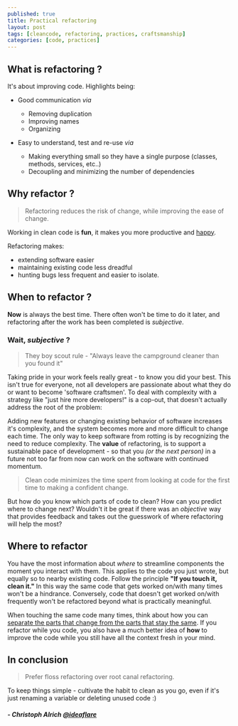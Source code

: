 ```yaml
---
published: true
title: Practical refactoring
layout: post
tags: [cleancode, refactoring, practices, craftsmanship]
categories: [code, practices]
---
```

## What is refactoring ?

It's about improving code. Highlights being:

* Good communication _via_
  * Removing duplication 
  * Improving names
  * Organizing

* Easy to understand, test and re-use _via_
  * Making everything small so they have a single purpose (classes, methods, services, etc..) 
  * Decoupling and minimizing the number of dependencies

## Why refactor ?

> Refactoring reduces the risk of change, while improving the ease of change.

Working in clean code is **fun**, it makes you more productive and [happy](http://stackoverflow.com/research/developer-survey-2016#developers-who-code-are-happy-developers).

Refactoring makes:

* extending software easier
* maintaining existing code less dreadful
* hunting bugs less frequent and easier to isolate. 

## When to refactor ?

**Now** is always the best time. There often won't be time to do it later, and refactoring after the work has been completed is _subjective_.

### Wait, _subjective_ ?

> They boy scout rule - "Always leave the campground cleaner than you found it"

Taking pride in your work feels really great - to know you did your best. This isn't true for everyone, not all developers are passionate about what they do or want to become 'software craftsmen'. To deal with complexity with a strategy like "just hire more developers!" is a cop-out, that doesn't actually address the root of the problem: 

Adding new features or changing existing behavior of software increases it's complexity, and the system becomes more and more difficult to change each time. The only way to keep software from rotting is by recognizing the need to reduce complexity. The **value** of refactoring, is to support a sustainable pace of development - so that you _(or the next person)_ in a future not too far from now can work on the software with continued momentum.

> Clean code minimizes the time spent from looking at code for the first time to making a confident change.

But how do you know which parts of code to clean? How can you predict where to change next? Wouldn't it be great if there was an *objective* way that provides feedback and takes out the guesswork of where refactoring will help the most?

## Where to refactor

You have the most information about *where* to streamline components the moment you interact with them. This applies to the code you just wrote, but equally so to nearby existing code. Follow the principle **"If you touch it, clean it."** In this way the same code that gets worked on/with many times won't be a hindrance. Conversely, code that doesn't get worked on/with frequently won't be refactored beyond what is practically meaningful.

When touching the same code many times, think about how you can [separate the parts that change from the parts that stay the same](https://en.wikipedia.org/wiki/Open/closed_principle). If you refactor while you code, you also have a much better idea of **how** to improve the code while you still have all the context fresh in your mind.

## In conclusion

> Prefer floss refactoring over root canal refactoring.

To keep things simple - cultivate the habit to clean as you go, even if it's just renaming a variable or deleting unused code :)

##### - Christoph Alrich [@ideaflare](https://twitter.com/ideaflare)